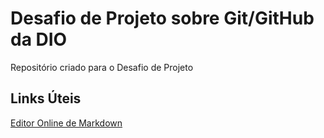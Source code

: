 # Desafio de Projeto sobre Git/GitHub da DIO
Repositório criado para o Desafio de Projeto

## Links Úteis
[Editor Online de Markdown](https://stackedit.io/)

